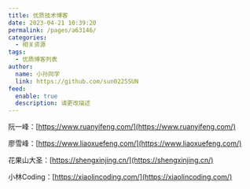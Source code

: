 ```yaml
---
title: 优质技术博客
date: 2023-04-21 10:39:20
permalink: /pages/a63146/
categories: 
  - 相关资源
tags: 
  - 优质博客列表
author: 
  name: 小孙同学
  link: https://github.com/sun0225SUN
feed: 
  enable: true
  description: 请更改描述
---
```


阮一峰：[https://www.ruanyifeng.com/](https://www.ruanyifeng.com/)

廖雪峰：[https://www.liaoxuefeng.com/](https://www.liaoxuefeng.com/)

花果山大圣：[https://shengxinjing.cn/](https://shengxinjing.cn/)

小林Coding：[https://xiaolincoding.com/](https://xiaolincoding.com/)

